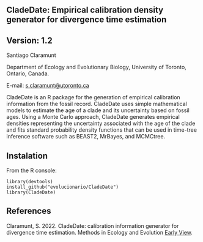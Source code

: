 ## CladeDate: Empirical calibration density generator for divergence time estimation

## Version: 1.2

Santiago Claramunt

Department of Ecology and Evolutionary Biology, University of Toronto, Ontario, Canada.

E-mail: s.claramunt@utoronto.ca

CladeDate is an R package for the generation of empirical calibration information from the fossil record. CladeDate uses simple mathematical models to estimate the age of a clade and its uncertainty based on fossil ages. Using a Monte Carlo approach, CladeDate generates empirical densities representing the uncertainty associated with the age of the clade and fits standard probability density functions that can be used in time-tree inference software such as BEAST2, MrBayes, and MCMCtree.

## Instalation

From the R console:

````
library(devtools)
install_github("evolucionario/CladeDate")
library(CladeDate)
````

## References

Claramunt, S. 2022. CladeDate: calibration information generator for divergence time estimation. Methods in Ecology and Evolution  [Early View](https://doi.org/10.1111/2041-210X.13977).
